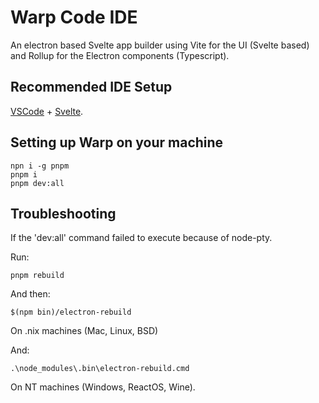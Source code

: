 # Warp Code IDE

An electron based Svelte app builder using Vite for the UI (Svelte based) and Rollup for the Electron components (Typescript).

## Recommended IDE Setup

[VSCode](https://code.visualstudio.com/) + [Svelte](https://marketplace.visualstudio.com/items?itemName=svelte.svelte-vscode).

## Setting up Warp on your machine

```
npn i -g pnpm
pnpm i
pnpm dev:all
```

## Troubleshooting

If the 'dev:all' command failed to execute because of node-pty.

Run:

```
pnpm rebuild
```

And then:

```
$(npm bin)/electron-rebuild
```

On .nix machines (Mac, Linux, BSD)

And:

```
.\node_modules\.bin\electron-rebuild.cmd
```

On NT machines (Windows, ReactOS, Wine).
